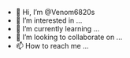 - 👋 Hi, I’m @Venom6820s
- 👀 I’m interested in ...
- 🌱 I’m currently learning ...
- 💞️ I’m looking to collaborate on ...
- 📫 How to reach me ...

<!---
Venom6820s/Venom6820s is a ✨ special ✨ repository because its `README.md` (this file) appears on your GitHub profile.
You can click the Preview link to take a look at your changes.
--->
